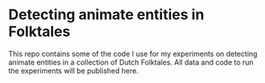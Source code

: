 # Detecting animate entities in Folktales

This repo contains some of the code I use for my experiments on detecting animate entities in a collection of Dutch Folktales. All data and code to run the experiments will be published here.
